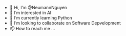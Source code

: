 - 👋 Hi, I’m @NeumannNguyen
- 👀 I’m interested in AI
- 🌱 I’m currently learning Python
- 💞️ I’m looking to collaborate on Software Depvelopment
- 📫 How to reach me ...

<!---
NeumannNguyen/NeumannNguyen is a ✨ special ✨ repository because its `README.md` (this file) appears on your GitHub profile.
You can click the Preview link to take a look at your changes.
--->
